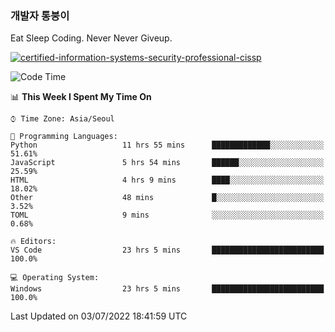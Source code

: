 ### 개발자 통붕이
Eat Sleep Coding.
Never Never Giveup.

[![certified-information-systems-security-professional-cissp](https://user-images.githubusercontent.com/44606727/157613689-acd84ec6-5f8f-4e79-89d9-a8d51f033634.png)](https://www.credly.com/badges/f394a010-85a0-450b-9136-8043af01d71c/public_url)

<!--START_SECTION:waka-->
![Code Time](http://img.shields.io/badge/Code%20Time-0%20secs-blue)

📊 **This Week I Spent My Time On** 

```text
⌚︎ Time Zone: Asia/Seoul

💬 Programming Languages: 
Python                   11 hrs 55 mins      █████████████░░░░░░░░░░░░   51.61% 
JavaScript               5 hrs 54 mins       ██████░░░░░░░░░░░░░░░░░░░   25.59% 
HTML                     4 hrs 9 mins        ████░░░░░░░░░░░░░░░░░░░░░   18.02% 
Other                    48 mins             █░░░░░░░░░░░░░░░░░░░░░░░░   3.52% 
TOML                     9 mins              ░░░░░░░░░░░░░░░░░░░░░░░░░   0.68%

🔥 Editors: 
VS Code                  23 hrs 5 mins       █████████████████████████   100.0%

💻 Operating System: 
Windows                  23 hrs 5 mins       █████████████████████████   100.0%

```


 Last Updated on 03/07/2022 18:41:59 UTC
<!--END_SECTION:waka-->
